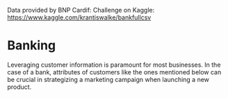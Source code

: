 Data provided by BNP Cardif: Challenge on Kaggle: https://www.kaggle.com/krantiswalke/bankfullcsv
# Banking
Leveraging customer information is paramount for most businesses. In the case of a bank, attributes of customers like the ones mentioned below can be crucial in strategizing a marketing campaign when launching a new product.
